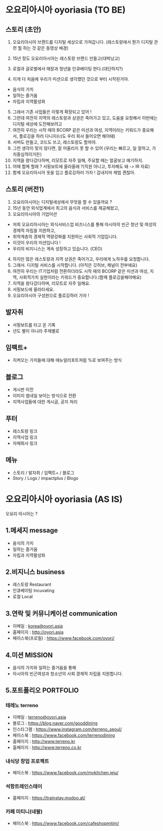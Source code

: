 # 오요리아시아 oyoriasia (TO BE)

## 스토리 (초안)

1. 오요리아시아 브랜드를 디지털 세상으로 가져갑니다.
(레스토랑에서 뭔가 디지털 관련 뭘 하는 것 같은 동영상 배경)

2. 15년 정도 오요리아시아는 레스토랑 브랜드 만들고(대박났고)
3. 로컬과 글로벌에서 매장과 청년을 인큐베이팅 한다.(대단하지?)
4. 이게 다 처음에 우리가 미션으로 생각했던 것으로 부터 시작된거야.
- 음식의 가치 
- 일하는 즐거움
- 자립과 지역활성화  

5. 그래서 기존 사업들은 이렇게 확장되고 있어 !
6. 그런데 여전히 지역의 레스토랑과 상권은 죽어가고 있고, 도움을 요청해서 이번에는 디지털 세상에 도전해보려고
7. 여전히 우리는 시작 때의 BCORP 같은 미션과  여성, 지역이라는 키워드가 중요해서, 플로깅을 하러 다니지(너도 우리 회사 들어오면 해야돼)
8. 서버도 만들고, 코드도 쓰고, 레스토랑도 할꺼야.
9. 그런 생각이 맞지 않다면, 잘 어울리지 못 할 수 있어 (우리는 빠르고, 일 잘하고, 가치중심적이거든)
10. 지역을 왔다갔다하며, 리모트로 자주 일해, 주요할 때는 얼굴보고 얘기하지.
11. 어때 함께 할래 ? 서핑보트에 올라올래 ?(직원 아니고, 투자해도 돼 -> IR 자료)
12. 함께 오요리아시아 옷을 입고 플로깅하러 가자 ! 겁내지마 제법 괜찮아.

## 스토리 (버전1)

1. 오요리아시아는 디지털세상에서 무엇을 할 수 있을까요 ?
2. 15년 동안 외식업계에서 최고의 음식과 서비스를 제공해왔고,
3. 오요리아시아의 기업미션 
- 저희 오요리아시아는 외식서비스업 비즈니스를 통해  아시아의 빈곤 청년 및 여성의 경제적 자립을 지원하고,
- 취약계층의 경제적 역량강화를 지원하는 사회적 기업입니다.
- 이것이 우리의 미션입니다 !
- 우리의 비지니스는 계속 성장하고 있습니다. (CEO)
4. 하지만 많은 레스토랑과 지역 상권은 죽어가고, 우리에게 노하우를 요청합니다.
5. 그래서. 디지털 서비스를 시작합니다. (아직은 깃허브, 채널이 전부에요)
6. 여전히 우리는 IT기업처럼 전환하더라도 시작 때의 BCORP 같은 미션과 여성, 지역, 사회적가치 실현이라는 키워드가 중요합니다.(함께 플로깅을해야해요)
7. 지역을 왔다갔다하며, 리모트로 자주 일해요.
8. 서핑보드에 올라타세요.
9. 오요리아시아 구성원으로 플로깅하러 가자 !

## 발자취

- 서핑보트를 타고 온 기록
- 년도 별이 아니라 주제별로


## 임팩트+

- 지켜오는 가치들에 대해 애뉴얼리포트처럼 %로 보여주는 방식


## 블로그

- 게시판 이전
- 이미지 썸네일 보이는 방식으로 전환
- 지역사업들에 대한 게시글, 공지 처리

## 푸터
- 레스토랑 링크
- 지역사업 링크
- 자매회사 링크

## 메뉴
- 스토리  / 발자취  / 임팩트+ / 블로그
- Story  / Logs  / impactplus / Blogs



# 오요리아시아 oyoriasia (AS IS)
오요리 아시아는 ?

## 1.메세지 message
- 음식의 가치 
- 일하는 즐거움
- 자립과 지역활성화  

## 2.비지니스 business
- 레스토랑 Restaurant
- 인큐베이팅 Incuvating
- 로컬 Local

## 3.연락 및 커뮤니케이션 communication
- 이메일 : korea@oyori.asia
- 홈페이지 : http://oyori.asia
- 페이스북(프로필) : https://www.facebook.com/oyori/

## 4.미션 MISSION

- 음식의 가치와 일하는 즐거움을 통해 
- 아시아의 빈곤여성과 청소년의 사회 경제적 자립을 지원합니다.

## 5.포트폴리오 PORTFOLIO
### 테레노 terreno
- 이메일 : terreno@oyori.asia
- 블로그 : https://blog.naver.com/gooddining
- 인스타그램 : https://www.instagram.com/terreno_seoul/
- 페이스북 : https://www.facebook.com/terrenodining
- 홈페이지 : http://www.terreno.kr
- 홈페이지 : http://www.terreno.co.kr

### 내식당 창업 프로젝트
- 페이스북 : https://www.facebook.com/mykitchen.jeju/ 

### 석항트레인스테이
- 홈페이지 : https://trainstay.modoo.at/

### 카페 미티니(네팔)
- 페이스북 : https://www.facebook.com/cafeshopmitini/
